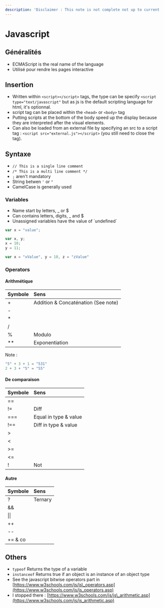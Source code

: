 ```yaml
---
description: 'Disclaimer : This note is not complete not up to current standard'
---
```


# Javascript

## Généralités

* ECMAScript is the real name of the language
* Utilisé pour rendre les pages interactive

## Insertion

* Written within `<script></script>` tags, the type can be specify `<script type="text/javascript"` but as js is the default scripting language for html, it's optionnal.
* script tag can be placed within the `<head>` or `<body>` tag
* Putting scripts at the bottom of the body speed up the display because they are interpreted after the visual elements.
* Can also be loaded from an external file by specifying an src to a script tag : `<script src="external.js"></script>` \(you still need to close the tag\).

## Syntaxe

* `// This is a single line comment`
* `/* This is a multi line comment */`
* `;` aren't mandatory
* String betwen `'` or `"`
* CamelCase is generally used

### Variables

* Name start by letters, \_ or $
* Can contains letters, digits, \_ and $
* Unassigned variables have the value of \`undefined\`

```javascript
var x = "value";

var x, y;
x = 10;
y = 11;

var x = "xValue", y = 10, z = "zValue"
```

### Operators

#### Arithmétique

| Symbole | Sens |
| :--- | :--- |
| + | Addition & Concaténation \(See note\) |
| - |  |
| \* |  |
| / |  |
| % | Modulo |
| \*\* | Exponentiation |

Note : 

```javascript
"5" + 3 + 1 = "531" 
2 + 3 + "5" = "55"
```

#### De comparaison

| Symbole | Sens |
| :--- | :--- |
| == |  |
| != | Diff |
| === | Equal in type & value |
| !== | Diff in type & value |
| &gt; |  |
| &lt; |  |
| &gt;= |  |
| &lt;= |  |
| ! | Not |

#### Autre

| Symbole | Sens |
| :--- | :--- |
| ? | Ternary |
| && |  |
| \|\| |  |
| ++ |  |
| -- |  |
| += & co |  |

## Others

* `typeof` Returns the type of a variable
* `instanceof` Returns true if an object is an instance of an object type
* See the javascript bitwise operators part in [https://www.w3schools.com/js/js\_operators.asp](https://www.w3schools.com/js/js_operators.asp)
* I stopped there : [https://www.w3schools.com/js/js\_arithmetic.asp](https://www.w3schools.com/js/js_arithmetic.asp)

